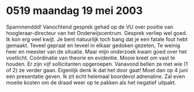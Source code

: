 # 0519 maandag 19 mei 2003
Spannnenddd! Vanochtend gesprek gehad op de VU over positie van hoogleraar-directeur van het Onderwijscentrum. Gesprek verliep wel goed. Ik kon erg veel kwijt. Je bent natuurlijk toch bang dat je een fatale fout hebt gemaakt. Teveel gepraat en teveel in elkaar gedoken gezeten, Te weinig heer en meester van de situatie. Maar mijn onderzoek kwam goed over het voetlicht. Coördinatie van theorie en evidentie. Mooie kreet om vast te houden. Er zijn vijf sollicitanten opgeroepen. Vanavond bellen ze met wie (1 of 2) ze verder gaan. Eigenlijk denk ik dat het door gaat! Moet dan op 4 juni een presentatie geven. Ik zit echt helemaal boordevol adrenaline. Zal even moeite kosten om de draad weer op te pakken als het negatief uitpakt.